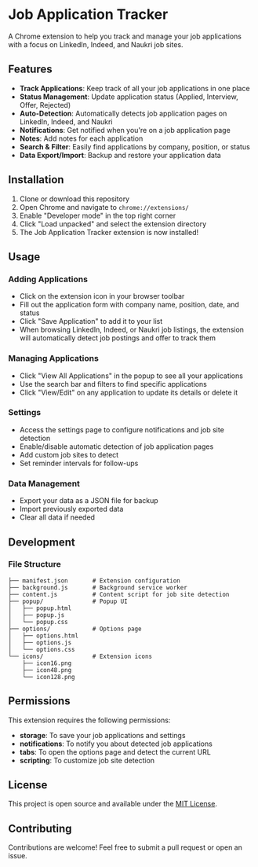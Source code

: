 # Job Application Tracker

A Chrome extension to help you track and manage your job applications with a focus on LinkedIn, Indeed, and Naukri job sites.

## Features

- **Track Applications**: Keep track of all your job applications in one place
- **Status Management**: Update application status (Applied, Interview, Offer, Rejected)
- **Auto-Detection**: Automatically detects job application pages on LinkedIn, Indeed, and Naukri
- **Notifications**: Get notified when you're on a job application page
- **Notes**: Add notes for each application
- **Search & Filter**: Easily find applications by company, position, or status
- **Data Export/Import**: Backup and restore your application data

## Installation

1. Clone or download this repository
2. Open Chrome and navigate to `chrome://extensions/`
3. Enable "Developer mode" in the top right corner
4. Click "Load unpacked" and select the extension directory
5. The Job Application Tracker extension is now installed!

## Usage

### Adding Applications

- Click on the extension icon in your browser toolbar
- Fill out the application form with company name, position, date, and status
- Click "Save Application" to add it to your list
- When browsing LinkedIn, Indeed, or Naukri job listings, the extension will automatically detect job postings and offer to track them

### Managing Applications

- Click "View All Applications" in the popup to see all your applications
- Use the search bar and filters to find specific applications
- Click "View/Edit" on any application to update its details or delete it

### Settings

- Access the settings page to configure notifications and job site detection
- Enable/disable automatic detection of job application pages
- Add custom job sites to detect
- Set reminder intervals for follow-ups

### Data Management

- Export your data as a JSON file for backup
- Import previously exported data
- Clear all data if needed

## Development

### File Structure

```
├── manifest.json       # Extension configuration
├── background.js       # Background service worker
├── content.js          # Content script for job site detection
├── popup/              # Popup UI
│   ├── popup.html
│   ├── popup.js
│   └── popup.css
├── options/            # Options page
│   ├── options.html
│   ├── options.js
│   └── options.css
└── icons/              # Extension icons
    ├── icon16.png
    ├── icon48.png
    └── icon128.png
```

## Permissions

This extension requires the following permissions:
- **storage**: To save your job applications and settings
- **notifications**: To notify you about detected job applications
- **tabs**: To open the options page and detect the current URL
- **scripting**: To customize job site detection

## License

This project is open source and available under the [MIT License](LICENSE).

## Contributing

Contributions are welcome! Feel free to submit a pull request or open an issue. 